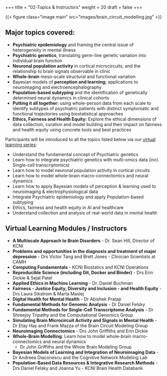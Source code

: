 +++
title = "02-Topics & Instructors"
weight = 20
draft = false
+++

{{< figure class="image main" src="images/brain_circuit_modelling.jpg" >}}

## Major topics covered:

- **Psychiatric epidemiology** and framing the central issue of heterogeneity in mental illness  
- **Psychiatric genetics**, translating germ-line genetic variation into individual brain function  
- **Neuronal population activity** in cortical microcircuits, and the relationship to brain signals observable in clinic  
- **Whole-brain** meso-scale structural and functional variation  
- Bayesian models of **perception and learning;** applications to neuroimaging and electroencephalography
- **Population-based subtyping** and the identification of genetically determined neural dynamics in clinical cohorts  
- **Putting it all together:** using whole-person data from each scale to identify subtypes of psychiatric patients with
distinct symptomatic and functional trajectories using biostatistical approaches 
- **Ethics, Fairness and Health Equity:** Explore the ethical dimensions of data collection, curation and model building and their impact on fairness and health equity using concrete tools and best practices 

Participants will be introduced to all the topics listed below via our [virtual learning series](https://kcniconfluence.camh.ca/display/ED/KCNI+School+Virtual+Learning+Series):

- Understand the fundamental concept of Psychiatric genetics
- Learn how to integrate psychiatric genetics  with multi-omics data (incl.  Single-cell transcriptomics)
- Learn how to model neuronal population activity in cortical circuits
- Learn how to model whole-brain macro-connectomics and neural dynamics
- Learn how to apply Bayesian models of perception & learning used to neuroimaging & electrophysiological data
- Integrate Psychiatric epidemiology and apply Population-based subtyping
- Ethics, fairness and health equity in Al and healthcare
- Understand collection and analysis of real-world data in mental health 

## Virtual Learning Modules / Instructors

- **A Multiscale Approach to Brain Disorders** - Dr. Sean Hill, Director of KCNI
- **Problems and opportunities in the diagnosis and treatment of major depression** - Drs Victor Tang and Brett Jones  - Clinician Scientists at CAMH
- **Computing Fundamentals** - KCNI Biostatics and KCNI Operations
- **Reproducible Science (including Git, Docker and Binder)**  - Drs Erin Dickie & Sejal Patel
- **Applied Ethics in Machine Learning**  - Dr. Daniel Buchman  
- **Fairness -  Justice Equity, Diversity and Inclusion -  and Health Equity**  - Drs  Laura Sikstrom & Marta Maslej 
- **Digital Health for Mental Health** - Dr Abishek Pratap
- **Fundamental Methods for Genomic Analysis** - Dr Daniel Felsky
- **Fundamental Methods for Single-Cell Transcriptome Analysis** - Dr Shreejoy Tripathy and the Computational Genomics Group
- **Simulating Brain Microcircuit Activity and Signals in Mental Health** - Dr Etay Hay and Frank Mazza of the Brain Circuit Modeling Group
- **Neuroimaging Connectomics** - Drs John Griffiths and Erin Dickie
- **Whole-Brain Modelling**: Learn how to model whole-brain macro-connectomics and neural dynamics
  - Dr John Griffiths and the Whole Brain Modeling Group
- **Bayesian Models of Learning and Integration of Neuroimaging Data** - Dr Andreea Diaconescu and the Cognitive Network Modeling Lab
- **Population-Based Data Resources & Integrative Research Methods** - Drs Daniel Felsky and Joanna Yu - KCNI Brain Health Databank
  



 

